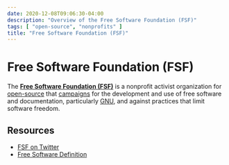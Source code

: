 ```yaml
---
date: 2020-12-08T09:06:30-04:00
description: "Overview of the Free Software Foundation (FSF)"
tags: [ "open-source", "nonprofits" ]
title: "Free Software Foundation (FSF)"
---
```


# Free Software Foundation (FSF)

The [**Free Software Foundation (FSF)**](https://www.fsf.org/) is a nonprofit activist organization for [open-source](open-source.md) that [campaigns](https://www.fsf.org/campaigns) for the development and use of free software and documentation, particularly [GNU](https://www.gnu.org/), and against practices that limit software freedom.

## Resources

* [FSF on Twitter](https://twitter.com/fsf)
* [Free Software Definition](http://www.gnu.org/philosophy/free-sw.html)
